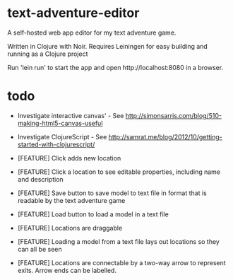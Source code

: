 text-adventure-editor
=====================

A self-hosted web app editor for my text adventure game.

Written in Clojure with Noir. Requires Leiningen for easy building and running as a Clojure project

Run 'lein run' to start the app and open http://localhost:8080 in a browser.


todo
====

- Investigate interactive canvas' - See http://simonsarris.com/blog/510-making-html5-canvas-useful
- Investigate ClojureScript - See http://samrat.me/blog/2012/10/getting-started-with-clojurescript/

- [FEATURE] Click adds new location
- [FEATURE] Click a location to see editable properties, including name and description
- [FEATURE] Save button to save model to text file in format that is readable by the text adventure game
- [FEATURE] Load button to load a model in a text file
- [FEATURE] Locations are draggable 
- [FEATURE] Loading a model from a text file lays out locations so they can all be seen
- [FEATURE] Locations are connectable by a two-way arrow to represent exits. Arrow ends can be labelled.
